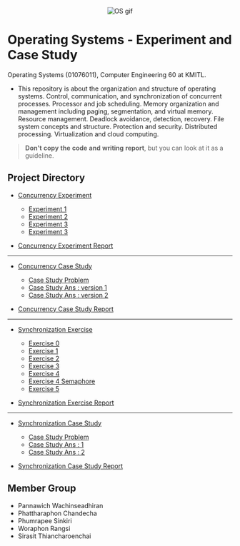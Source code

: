 <p align="center">
 <img src="https://media.giphy.com/media/v1.Y2lkPTc5MGI3NjExZDBhMXE2Z3Y1aXI2eXR1bXdsMjFiOXY1dGhkZTdreDBkdzcyMWxtdCZlcD12MV9pbnRlcm5hbF9naWZfYnlfaWQmY3Q9Zw/JOamEbyqLENSKitMHi/giphy.gif" alt="OS gif"/>
</p>

# Operating Systems - Experiment and Case Study
Operating Systems (01076011), Computer Engineering 60 at KMITL.

- This repository is about the organization and structure of operating systems. Control, communication, and synchronization of concurrent processes. Processor and job scheduling. Memory organization and management including paging, segmentation, and virtual memory. Resource management. Deadlock avoidance, detection, recovery. File system concepts and structure. Protection and security. Distributed processing. Virtualization and cloud computing.  

> **Don't** **copy** **the** **code** **and** **writing** **report**, but you can look at it as a guideline.

## Project Directory 
- [Concurrency Experiment](concurrency-experiment)
  - [Experiment 1](concurrency-experiment/experiment1)
  - [Experiment 2](concurrency-experiment/experiment2)
  - [Experiment 3](concurrency-experiment/experiment3)
  - [Experiment 3](concurrency-experiment/experiment3_1)
    
- [Concurrency Experiment Report](concurrency-experiment/report-ans)
  
***** ********* ***** **********

- [Concurrency Case Study](concurrency-case-study)
  - [Case Study Problem](concurrency-case-study/case-study)
  - [Case Study Ans : version 1](concurrency-case-study/case-study-ans-1)
  - [Case Study Ans : version 2](concurrency-case-study/case-study-ans-2)

- [Concurrency Case Study Report](concurrency-case-study/report-ans)

***** ********* ***** **********

- [Synchronization Exercise](synchronization-exercise)
  - [Exercise 0](synchronization-exercise/ex0)
  - [Exercise 1](synchronization-exercise/ex1)
  - [Exercise 2](synchronization-exercise/ex2)
  - [Exercise 3](synchronization-exercise/ex3)
  - [Exercise 4](synchronization-exercise/ex4)
  - [Exercise 4 Semaphore](synchronization-exercise/ex4_semaphore)
  - [Exercise 5](synchronization-exercise/ex5)

- [Synchronization Exercise Report](synchronization-exercise/report-ans)

***** ********* ***** **********

- [Synchronization Case Study](synchronization-case-study)
  - [Case Study Problem](synchronization-case-study/case-study)
  - [Case Study Ans : 1](synchronization-case-study/case-study-ans-1)
  - [Case Study Ans : 2](synchronization-case-study/case-study-ans-2)

- [Synchronization Case Study Report](synchronization-case-study/report-ans)
  

## Member Group
- Pannawich Wachinseadhiran
- Phattharaphon Chandecha
- Phumrapee Sinkiri
- Woraphon Rangsi
- Sirasit Thiancharoenchai

